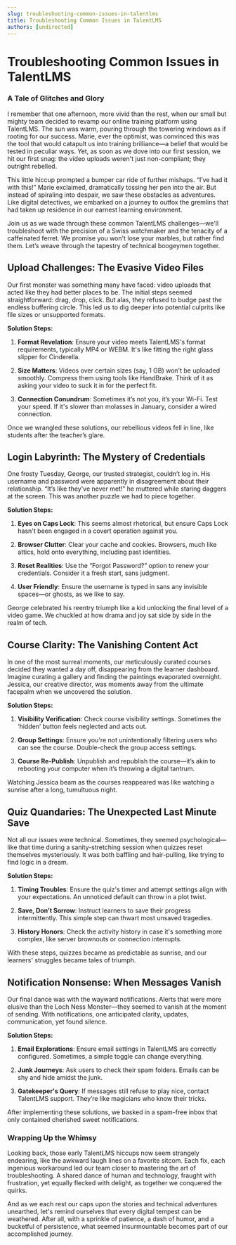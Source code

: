 ```yaml
---
slug: troubleshooting-common-issues-in-talentlms
title: Troubleshooting Common Issues in TalentLMS
authors: [undirected]
---
```



# Troubleshooting Common Issues in TalentLMS

### A Tale of Glitches and Glory

I remember that one afternoon, more vivid than the rest, when our small but mighty team decided to revamp our online training platform using TalentLMS. The sun was warm, pouring through the towering windows as if rooting for our success. Marie, ever the optimist, was convinced this was the tool that would catapult us into training brilliance—a belief that would be tested in peculiar ways. Yet, as soon as we dove into our first session, we hit our first snag: the video uploads weren't just non-compliant; they outright rebelled.

This little hiccup prompted a bumper car ride of further mishaps. “I’ve had it with this!” Marie exclaimed, dramatically tossing her pen into the air. But instead of spiraling into despair, we saw these obstacles as adventures. Like digital detectives, we embarked on a journey to outfox the gremlins that had taken up residence in our earnest learning environment.

Join us as we wade through these common TalentLMS challenges—we'll troubleshoot with the precision of a Swiss watchmaker and the tenacity of a caffeinated ferret. We promise you won't lose your marbles, but rather find them. Let’s weave through the tapestry of technical boogeymen together.

## Upload Challenges: The Evasive Video Files

Our first monster was something many have faced: video uploads that acted like they had better places to be. The initial steps seemed straightforward: drag, drop, click. But alas, they refused to budge past the endless buffering circle. This led us to dig deeper into potential culprits like file sizes or unsupported formats.

**Solution Steps:**

1. **Format Revelation**: Ensure your video meets TalentLMS's format requirements, typically MP4 or WEBM. It's like fitting the right glass slipper for Cinderella.

2. **Size Matters**: Videos over certain sizes (say, 1 GB) won't be uploaded smoothly. Compress them using tools like HandBrake. Think of it as asking your video to suck it in for the perfect fit.

3. **Connection Conundrum**: Sometimes it’s not you, it’s your Wi-Fi. Test your speed. If it's slower than molasses in January, consider a wired connection.

Once we wrangled these solutions, our rebellious videos fell in line, like students after the teacher’s glare.

## Login Labyrinth: The Mystery of Credentials

One frosty Tuesday, George, our trusted strategist, couldn’t log in. His username and password were apparently in disagreement about their relationship. “It’s like they've never met!” he muttered while staring daggers at the screen. This was another puzzle we had to piece together.

**Solution Steps:**

1. **Eyes on Caps Lock**: This seems almost rhetorical, but ensure Caps Lock hasn't been engaged in a covert operation against you.

2. **Browser Clutter**: Clear your cache and cookies. Browsers, much like attics, hold onto everything, including past identities.

3. **Reset Realities**: Use the “Forgot Password?” option to renew your credentials. Consider it a fresh start, sans judgment.

4. **User Friendly**: Ensure the username is typed in sans any invisible spaces—or ghosts, as we like to say.

George celebrated his reentry triumph like a kid unlocking the final level of a video game. We chuckled at how drama and joy sat side by side in the realm of tech.

## Course Clarity: The Vanishing Content Act

In one of the most surreal moments, our meticulously curated courses decided they wanted a day off, disappearing from the learner dashboard. Imagine curating a gallery and finding the paintings evaporated overnight. Jessica, our creative director, was moments away from the ultimate facepalm when we uncovered the solution.

**Solution Steps:**

1. **Visibility Verification**: Check course visibility settings. Sometimes the ‘hidden’ button feels neglected and acts out.

2. **Group Settings**: Ensure you're not unintentionally filtering users who can see the course. Double-check the group access settings.

3. **Course Re-Publish**: Unpublish and republish the course—it’s akin to rebooting your computer when it’s throwing a digital tantrum.

Watching Jessica beam as the courses reappeared was like watching a sunrise after a long, tumultuous night.

## Quiz Quandaries: The Unexpected Last Minute Save

Not all our issues were technical. Sometimes, they seemed psychological—like that time during a sanity-stretching session when quizzes reset themselves mysteriously. It was both baffling and hair-pulling, like trying to find logic in a dream.

**Solution Steps:**

1. **Timing Troubles**: Ensure the quiz's timer and attempt settings align with your expectations. An unnoticed default can throw in a plot twist.

2. **Save, Don’t Sorrow**: Instruct learners to save their progress intermittently. This simple step can thwart most unsaved tragedies.

3. **History Honors**: Check the activity history in case it's something more complex, like server brownouts or connection interrupts.

With these steps, quizzes became as predictable as sunrise, and our learners' struggles became tales of triumph.

## Notification Nonsense: When Messages Vanish

Our final dance was with the wayward notifications. Alerts that were more elusive than the Loch Ness Monster—they seemed to vanish at the moment of sending. With notifications, one anticipated clarity, updates, communication, yet found silence.

**Solution Steps:**

1. **Email Explorations**: Ensure email settings in TalentLMS are correctly configured. Sometimes, a simple toggle can change everything.

2. **Junk Journeys**: Ask users to check their spam folders. Emails can be shy and hide amidst the junk.

3. **Gatekeeper's Query**: If messages still refuse to play nice, contact TalentLMS support. They’re like magicians who know their tricks.

After implementing these solutions, we basked in a spam-free inbox that only contained cherished sweet notifications.

### Wrapping Up the Whimsy

Looking back, those early TalentLMS hiccups now seem strangely endearing, like the awkward laugh lines on a favorite sitcom. Each fix, each ingenious workaround led our team closer to mastering the art of troubleshooting. A shared dance of human and technology, fraught with frustration, yet equally flecked with delight, as together we conquered the quirks.

And as we each rest our caps upon the stories and technical adventures unearthed, let's remind ourselves that every digital tempest can be weathered. After all, with a sprinkle of patience, a dash of humor, and a bucketful of persistence, what seemed insurmountable becomes part of our accomplished journey.